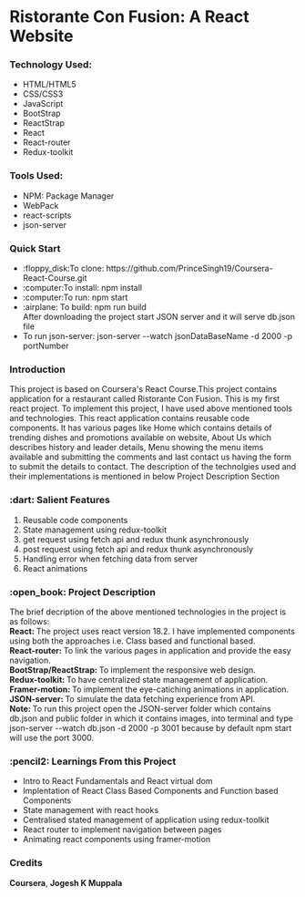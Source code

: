 <h1>Ristorante Con Fusion: A React Website</h1>

<h3>Technology Used:</h3>
<ul>
  <li>HTML/HTML5</li>
  <li>CSS/CSS3</li>
  <li>JavaScript</li>
  <li>BootStrap</li>
  <li>ReactStrap</li>
  <li>React</li>
  <li>React-router</li>
  <li>Redux-toolkit</li>
</ul>
<h3>Tools Used:</h3>
<ul>
  <li>NPM: Package Manager</li>
  <li>WebPack</li>
  <li>react-scripts</li>
  <li>json-server</li>
</ul>

<h3>Quick Start</h3>
<ul>
<li><span>:floppy_disk:</span>To clone: https://github.com/PrinceSingh19/Coursera-React-Course.git </li>
<li><span>:computer:</span>To install: npm install </li>
<li><span>:computer:</span>To run: npm start </li>
<li>:airplane: To build: npm run build</li>
<caption>After downloading the project start JSON server and it will serve db.json file</caption>
<li>To run json-server: json-server --watch jsonDataBaseName -d 2000 -p portNumber  </li>
</ul>

<h3>Introduction</h3>
<p>This project is based on Coursera's React Course.This project contains application for a restaurant called Ristorante Con Fusion. This is my first react project. To implement this project, I have used above mentioned tools and technologies. This react application contains reusable code components. It has various pages like Home which contains details of trending dishes and promotions available on website, About Us which describes history and leader details, Menu showing the menu items available and submitting the comments and last contact us having the form to submit the details to contact. The description of the technolgies used and their implementations is mentioned in below Project Description Section</p>

<h3>:dart: Salient Features </h3>
<ol>
    <li>Reusable code components</li>
    <li>State management using redux-toolkit</li>
    <li>get request using fetch api and redux thunk asynchronously</li>
    <li>post request using fetch api and redux thunk asynchronously</li>
    <li>Handling error when fetching data from server</li>
    <li>React animations</li>
</ol>

<h3>:open_book: Project Description</h3>
<p> The brief decription of the above mentioned technologies in the project is as follows:<br>
<b>React: </b> The project uses react version 18.2. I have implemented components using both the approaches i.e. Class based and functional based.<br>
<b>React-router: </b> To link the various pages in application and provide the easy navigation. <br>
<b>BootStrap/ReactStrap: </b> To implement the responsive web design.<br>
<b>Redux-toolkit: </b> To have centralized state management of application.<br>
<b>Framer-motion: </b> To implement the eye-catiching animations in application. <br>
<b>JSON-server: </b> To simulate the data fetching experience from API. <br>
<strong>Note: </strong>To run this project open the JSON-server folder which contains db.json and public folder in which it contains images, into terminal and type json-server --watch db.json -d 2000 -p 3001 because by default npm start will use the port 3000.
</p>

<h3>:pencil2: Learnings From this Project</h3>
<ul>
<li>Intro to React Fundamentals and React virtual dom</li>
<li>Implentation of React Class Based Components and Function based Components</li>
<li>State management with react hooks</li>
<li>Centralised stated management of application using redux-toolkit</li>
<li>React router to implement navigation between pages</li>
<li>Animating react components using framer-motion</li>
</ul>

<h3>Credits</h3>
<p><strong>Coursera</strong>, <strong>Jogesh K Muppala</strong></p>
